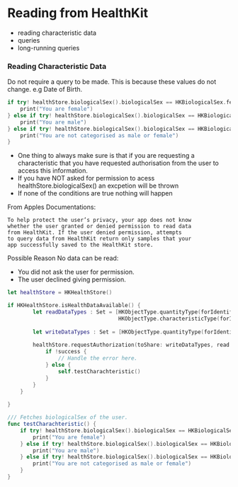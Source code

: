 # Reading from HealthKit

-  reading characteristic data
-  queries
-  long-running queries

### Reading Characteristic Data

Do not require a query to be made. This is because these values do not change. e.g Date of Birth. 

```swift
if try! healthStore.biologicalSex().biologicalSex == HKBiologicalSex.female {
    print("You are female")
} else if try! healthStore.biologicalSex().biologicalSex == HKBiologicalSex.male {
    print("You are male")
} else if try! healthStore.biologicalSex().biologicalSex == HKBiologicalSex.other {
    print("You are not categorised as male or female")
}
```

- One thing to always make sure is that if you are requesting a characteristic that you have requested authorisation from the user to access this information.
- If you have NOT asked for permission to acess healthStore.biologicalSex() an excpetion will be thrown
- If none of the conditions are true nothing will happen

From Apples Documentations:
```
To help protect the user’s privacy, your app does not know 
whether the user granted or denied permission to read data 
from HealthKit. If the user denied permission, attempts 
to query data from HealthKit return only samples that your 
app successfully saved to the HealthKit store.
```

Possible Reason No data can be read:
- You did not ask the user for permission.
- The user declined giving permission.

```swift
let healthStore = HKHealthStore()

if HKHealthStore.isHealthDataAvailable() {
        let readDataTypes : Set = [HKObjectType.quantityType(forIdentifier: HKQuantityTypeIdentifier.stepCount)!,
                                   HKObjectType.characteristicType(forIdentifier: HKCharacteristicTypeIdentifier.biologicalSex)!]
        
        let writeDataTypes : Set = [HKObjectType.quantityType(forIdentifier: HKQuantityTypeIdentifier.stepCount)!]
        
        healthStore.requestAuthorization(toShare: writeDataTypes, read: readDataTypes) { (success, error) in
            if !success {
                // Handle the error here.
            } else {
                self.testCharachteristic()
            }
        }
    }
    
}

/// Fetches biologicalSex of the user.
func testCharachteristic() {
    if try! healthStore.biologicalSex().biologicalSex == HKBiologicalSex.female {
        print("You are female")
    } else if try! healthStore.biologicalSex().biologicalSex == HKBiologicalSex.male {
        print("You are male")
    } else if try! healthStore.biologicalSex().biologicalSex == HKBiologicalSex.other {
        print("You are not categorised as male or female")
    }
}
```
